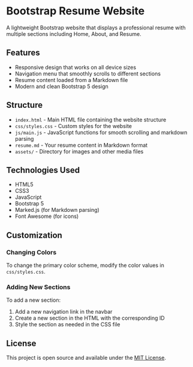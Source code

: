 # Bootstrap Resume Website

A lightweight Bootstrap website that displays a professional resume with multiple sections including Home, About, and Resume.

## Features

- Responsive design that works on all device sizes
- Navigation menu that smoothly scrolls to different sections
- Resume content loaded from a Markdown file
- Modern and clean Bootstrap 5 design

## Structure

- `index.html` - Main HTML file containing the website structure
- `css/styles.css` - Custom styles for the website
- `js/main.js` - JavaScript functions for smooth scrolling and markdown parsing
- `resume.md` - Your resume content in Markdown format
- `assets/` - Directory for images and other media files

## Technologies Used

- HTML5
- CSS3
- JavaScript
- Bootstrap 5
- Marked.js (for Markdown parsing)
- Font Awesome (for icons)

## Customization

### Changing Colors

To change the primary color scheme, modify the color values in `css/styles.css`.

### Adding New Sections

To add a new section:
1. Add a new navigation link in the navbar
2. Create a new section in the HTML with the corresponding ID
3. Style the section as needed in the CSS file

## License

This project is open source and available under the [MIT License](LICENSE).
